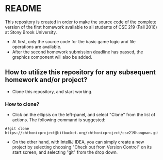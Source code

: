 # README #

This repository is created in order to make the source code of the complete version of the first homework available to all students of CSE 219 (Fall 2016) at Stony Brook University.

* At first, only the source code for the basic game logic and file operations are available.
* After the second homework submission deadline has passed, the graphics component will also be added.

## How to utilize this repository for any subsequent homework and/or project? ##
* Clone this repository, and start working.

### How to clone? ###
* Click on the ellipsis on the left-panel, and select "Clone" from the list of actions. The following command is suggested:

```
#!git clone https://chthonicproject@bitbucket.org/chthonicproject/cse219hangman.git

```
* On the other hand, with IntelliJ IDEA, you can simply create a new project by selecting choosing "Check out from Version Control" on its start screen, and selecting "git" from the drop down.